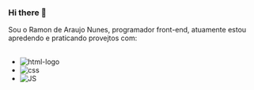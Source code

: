 ### Hi there 👋

Sou o Ramon de Araujo Nunes, programador front-end, atuamente estou apredendo e praticando provejtos com:
<br>
<br>

  - <img src="https://img.shields.io/badge/HTML5-E34F26?style=for-the-badge&logo=html5&logoColor=white" alt="html-logo"/>  
  - <img src="https://img.shields.io/badge/CSS3-1572B6?style=for-the-badge&logo=css3&logoColor=white" alt="css"/>
  - <img src="https://img.shields.io/badge/JavaScript-F7DF1E?style=for-the-badge&logo=javascript&logoColor=black" alt="JS"/>
  
  
